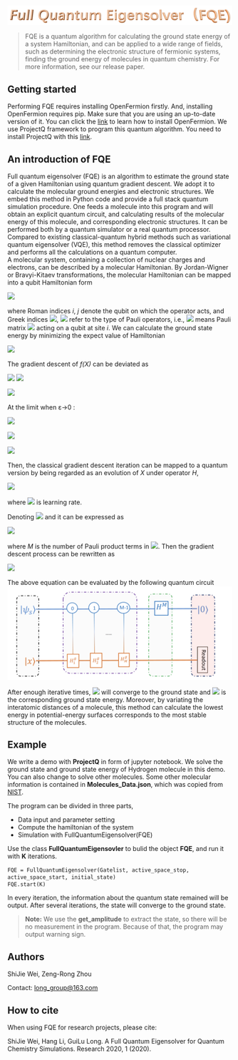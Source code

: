 

![logo](https://github.com/Long-group/FullQuantumEigensolver/blob/master/logo.PNG)
> FQE is a quantum algorithm for calculating the ground state energy of a system Hamiltonian, and can be applied to a wide range of fields, such as determining the electronic structure of  fermionic systems, finding the ground energy of  molecules  in quantum chemistry.  For more information, see our release paper.

## Getting started
Performing FQE requires installing OpenFermion firstly. And, installing OpenFermion requires pip. Make sure that you are using an up-to-date version of it. You can click the [link](https://github.com/quantumlib/OpenFermion) to learn how to install OpenFermion. We use ProjectQ framework to program this quantum algorithm. You need to install ProjectQ with this [link](http://projectq.ch/code-and-docs/).

## An introduction of FQE
Full quantum eigensolver (FQE) is an algorithm  to  estimate the ground state of a given Hamiltonian using  quantum gradient descent. We adopt it to calculate the molecular ground energies and electronic structures. We embed this method in Python code and provide a full stack quantum simulation procedure. One feeds a molecule into this program and will obtain an  explicit quantum circuit, and calculating results of the molecular energy of this molecule, and corresponding electronic structures. It can be performed both by  a quantum simulator or a real quantum processor. Compared to existing classical-quantum hybrid methods such as variational quantum eigensolver (VQE), this method removes the classical optimizer and performs all the calculations on a quantum computer.  
A molecular system, containing a collection of nuclear charges  and  electrons, can be described by a  molecular Hamiltonian. By Jordan-Wigner or Bravyi-Kitaev transformations, the molecular Hamiltonian can be mapped into a qubit Hamiltonian form

![](http://latex.codecogs.com/gif.latex?H=\sum_{i,\alpha}h_{\alpha}^i\sigma_{\alpha}^i+\sum_{i,j,\alpha,\beta}h_{\alpha\beta}^{ij}\sigma_{\alpha}^{i}\sigma_{\beta}^j+\dots)

where Roman indices *i*, *j* denote the qubit on which the operator acts, and Greek indices ![](http://latex.codecogs.com/gif.latex?\\alpha), ![](http://latex.codecogs.com/gif.latex?\\beta) refer to  the type of Pauli operators, i.e.,  ![](http://latex.codecogs.com/gif.latex?\sigma^i_{x}) means Pauli matrix ![](http://latex.codecogs.com/gif.latex?\sigma_{x}) acting on a  qubit at site *i*.
We can calculate the ground state energy by minimizing the expect value of Hamiltonian

![](http://latex.codecogs.com/gif.latex?f(X)=X^THX)

The gradient descent of *f(X)* can be deviated as 

![](https://latex.codecogs.com/gif.latex?%20f(X,%20\epsilon%20\delta%20X)=(X+\epsilon%20\delta%20X)^TH(X+%20\epsilon%20\delta%20X))
![](https://latex.codecogs.com/gif.latex?=X^THX+\epsilon%20(\delta%20X)^THX+\epsilon%20X^T%20R%20(\epsilon%20X)+\epsilon^2(\delta%20X)^TH(\delta%20X))

![](https://latex.codecogs.com/gif.latex?%20\frac{d}{d\epsilon%20}f(X,\epsilon%20\delta%20X)=(\delta%20X)^THX+X^TH(\delta%20X)+2\epsilon%20(\delta%20X)^TH(\epsilon%20X))

At the limit when ε->0 :

![](https://latex.codecogs.com/gif.latex?\frac{d}{d%20\epsilon}f(X,\epsilon%20\delta%20X)=(\delta%20X)^THX+X^TH(\delta%20X))

![](https://latex.codecogs.com/gif.latex?%20\frac{d}{d\epsilon}f(X,\epsilon%20\delta%20X)=2(\delta%20X)^THX)

![](https://latex.codecogs.com/gif.latex?%20\nabla%20f(X)=2HX)

Then, the classical gradient descent iteration  can be mapped to a quantum version by  being regarded as an evolution of *X* under operator *H*,

![](https://latex.codecogs.com/gif.latex?|X^{(t+1)}\rangle=%20\left%20(%20|X^{(t)}\rangle%20-\gamma%20H%20|X^{(t)}\rangle%20\right))

where ![](http://latex.codecogs.com/gif.latex?\gamma) is learning rate.

Denoting  ![](https://latex.codecogs.com/gif.latex?H^{g}=I-\gamma%20H) and it can be expressed as 

![](http://latex.codecogs.com/gif.latex?H^{g}=\sum_{i=1}^{M}\beta_{i}H^{g}_{i})

where  *M* is the number of Pauli product terms  in  ![](http://latex.codecogs.com/gif.latex?H^{g} ). 
 Then the gradient descent process can be rewritten as 
 
![](https://latex.codecogs.com/gif.latex?%20|X^{(t+1)}\rangle=H^{g}%20|X^{(t)}\rangle%20=\sum_{i=1}^{M}%20\beta_iH^{g}_{i}|X^{(t)}%20\rangle)

The above equation can be evaluated by the following quantum circuit
![circuit](https://github.com/Long-group/FullQuantumEigensolver/blob/master/circuit.PNG)

After enough iterative times, ![](https://latex.codecogs.com/gif.latex?|X\rangle) will converge to the ground state and ![](https://latex.codecogs.com/gif.latex?\langle%20X|H|X%20\rangle) is the corresponding ground state energy.
 Moreover, by variating the interatomic distances of a molecule, this method can calculate the lowest energy in potential-energy surfaces corresponds to the most stable structure of the molecules.
 
## Example

We write a demo with **ProjectQ** in form of jupyter notebook. We solve the ground state and ground state energy of Hydrogen molecule in this demo. You can also change to solve other molecules. Some other molecular information is contained in **Molecules_Data.json**, which was copied from [NIST](https://cccbdb.nist.gov/justgeom.asp).

The program can be divided in three parts,

* Data input and parameter setting
* Compute the hamiltonian of the system
* Simulation with FullQuantumEigensolver(FQE)

Use the class **FullQuantumEigensovler** to bulid the object **FQE**, and run it with **K** iterations.

```
FQE = FullQuantumEigensolver(Gatelist, active_space_stop, active_space_start, initial_state)
FQE.start(K)   
```
In every iteration, the information about the quantum state remained will be output. After several iterations, the state will converge to the ground state. 
>**Note:** We use the **get_amplitude** to extract the state, so there will be no measurement in the program. Because of that, the program may output warning sign.


 
## Authors
ShiJie Wei, Zeng-Rong Zhou

Contact: long_group@163.com
## How to cite
When using FQE for research projects, please cite:

ShiJie Wei, Hang Li, GuiLu Long. A Full Quantum Eigensolver for Quantum Chemistry Simulations.  Research 2020, 1 (2020).




